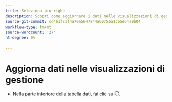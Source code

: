 ```yaml
---
title: Seleziona più righe
description: Scopri come aggiornare i dati nelle visualizzazioni di gestione delle campagne.
source-git-commit: cd461f73f4a70a5647844a6075ba1c65d64a9b04
workflow-type: tm+mt
source-wordcount: '27'
ht-degree: 0%

---
```


# Aggiorna dati nelle visualizzazioni di gestione

* Nella parte inferiore della tabella dati, fai clic su ![Aggiorna](/help/search-social-commerce/assets/refresh.png).
